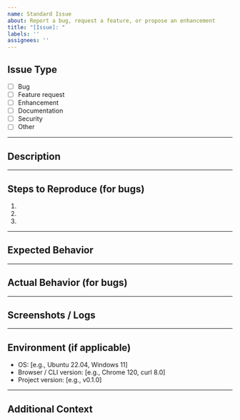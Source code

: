 ```yaml
---
name: Standard Issue
about: Report a bug, request a feature, or propose an enhancement
title: "[Issue]: "
labels: ''
assignees: ''
---
```


## Issue Type

<!-- Please select one by placing an `x` in the brackets -->
- [ ] Bug
- [ ] Feature request
- [ ] Enhancement
- [ ] Documentation
- [ ] Security
- [ ] Other

---

## Description

<!-- Provide a clear and concise description of the issue -->
<!-- If this is a bug, describe what you expected vs what actually happened -->

---

## Steps to Reproduce (for bugs)

1. 
2. 
3. 

---

## Expected Behavior

<!-- Describe what you expected to happen -->

---

## Actual Behavior (for bugs)

<!-- Describe what actually happened -->

---

## Screenshots / Logs

<!-- If applicable, add screenshots or logs to help explain the problem -->

---

## Environment (if applicable)

- OS: [e.g., Ubuntu 22.04, Windows 11]
- Browser / CLI version: [e.g., Chrome 120, curl 8.0]
- Project version: [e.g., v0.1.0]

---

## Additional Context

<!-- Add any other context or information about the issue here -->
